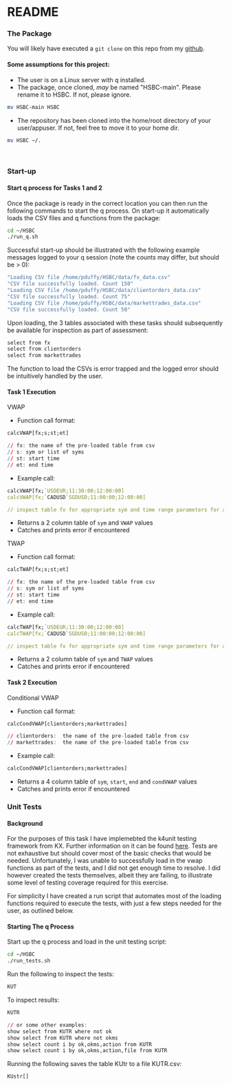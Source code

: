 # README

### The Package
You will likely have executed a `git clone` on this repo from my [github](https://github.com/paulyd82/HSBC/tree/main). 

#### Some assumptions for this project:

- The user is on a Linux server with q installed.
- The package, once cloned, *may* be named "HSBC-main". Please rename it to HSBC. If not, please ignore.
```bash
mv HSBC-main HSBC
```
- The repository has been cloned into the home/root directory of your user/appuser. If not, feel free to move it to your home dir.
```bash
mv HSBC ~/.
```
<br>

### Start-up

#### Start q process for Tasks 1 and 2
Once the package is ready in the correct location you can then run the following commands to start the q process. On start-up it automatically loads the CSV files and q functions from the package:

```bash
cd ~/HSBC
./run_q.sh
```

Successful start-up should be illustrated with the following example messages logged to your q session (note the counts may differ, but should be > 0):

```q
"Loading CSV file /home/pduffy/HSBC/data/fx_data.csv"
"CSV file successfully loaded. Count 150"
"Loading CSV file /home/pduffy/HSBC/data/clientorders_data.csv"
"CSV file successfully loaded. Count 75"
"Loading CSV file /home/pduffy/HSBC/data/markettrades_data.csv"
"CSV file successfully loaded. Count 50"
```
Upon loading, the 3 tables associated with these tasks should subsequently be available for inspection as part of assessment:

```q 
select from fx
select from clientorders
select from markettrades
```

The function to load the CSVs is error trapped and the logged error should be intuitively handled by the user.

#### Task 1 Execution

VWAP

- Function call format:
```q 
calcVWAP[fx;s;st;et]

// fx: the name of the pre-loaded table from csv
// s: sym or list of syms
// st: start time
// et: end time
```


- Example call:
```q 
calcVWAP[fx;`USDEUR;11:30:00;12:00:00]
calcVWAP[fx;`CADUSD`SGDUSD;11:00:00;12:00:00]

// inspect table fx for appropriate sym and time range parameters for any other calls
```
- Returns a 2 column table of `sym` and `VWAP` values
- Catches and prints error if encountered

TWAP

- Function call format:
```q 
calcTWAP[fx;s;st;et]

// fx: the name of the pre-loaded table from csv
// s: sym or list of syms
// st: start time
// et: end time
```


- Example call:
```q 
calcTWAP[fx;`USDEUR;11:30:00;12:00:00]
calcTWAP[fx;`CADUSD`SGDUSD;11:00:00;12:00:00]

// inspect table fx for appropriate sym and time range parameters for any other calls
```
- Returns a 2 column table of `sym` and `TWAP` values
- Catches and prints error if encountered

#### Task 2 Execution

Conditional VWAP

- Function call format:
```q 
calcCondVWAP[clientorders;markettrades]

// clientorders:  the name of the pre-loaded table from csv
// markettrades:  the name of the pre-loaded table from csv
```


- Example call:
```q 
calcCondVWAP[clientorders;markettrades]
```
- Returns a 4 column table of `sym`, `start`, `end` and `condVWAP` values
- Catches and prints error if encountered


### Unit Tests

#### Background

For the purposes of this task I have implemebted the k4unit testing framework from KX. Further information on it can be found [here](https://code.kx.com/q/kb/unit-tests/). Tests are not exhaustive but should cover most of the basic checks that would be needed. Unfortunately, I was unable to successfully load in the vwap functions as part of the tests, and I did not get enough time to resolve. I did however created the tests themselves, albeit they are failing, to illustrate some level of testing coverage required for this exercise. 

For simplicity I have created a run script that automates most of the loading functions required to execute the tests, with just a few steps needed for the user, as outlined below.

#### Starting The q Process
Start up the q process and load in the unit testing script:

```bash
cd ~/HSBC
./run_tests.sh
```

Run the following to inspect the tests:
```q 
KUT
```

To inspect results: 
```q 
KUTR

// or some other examples:
show select from KUTR where not ok
show select from KUTR where not okms
show select count i by ok,okms,action from KUTR
show select count i by ok,okms,action,file from KUTR
```

Running the following saves the table KUtr to a file KUTR.csv:
```q 
KUstr[] 
```